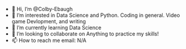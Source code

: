 - 👋 Hi, I’m @Colby-Ebaugh
- 👀 I’m interested in Data Science and Python. Coding in general. Video game Devlopment, and writing
- 🌱 I’m currently learning Data Science
- 💞️ I’m looking to collaborate on Anything to practice my skills!
- 📫 How to reach me email: N/A

<!---
Colby-Ebaugh/Colby-Ebaugh is a ✨ special ✨ repository because its `README.md` (this file) appears on your GitHub profile.
You can click the Preview link to take a look at your changes.
--->
